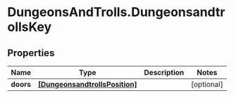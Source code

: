 # DungeonsAndTrolls.DungeonsandtrollsKey

## Properties

Name | Type | Description | Notes
------------ | ------------- | ------------- | -------------
**doors** | [**[DungeonsandtrollsPosition]**](DungeonsandtrollsPosition.md) |  | [optional] 


